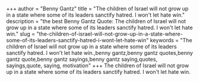 +++
author = "Benny Gantz"
title = "The children of Israel will not grow up in a state where some of its leaders sanctify hatred. I won't let hate win."
description = "the best Benny Gantz Quote: The children of Israel will not grow up in a state where some of its leaders sanctify hatred. I won't let hate win."
slug = "the-children-of-israel-will-not-grow-up-in-a-state-where-some-of-its-leaders-sanctify-hatred-i-wont-let-hate-win"
keywords = "The children of Israel will not grow up in a state where some of its leaders sanctify hatred. I won't let hate win.,benny gantz,benny gantz quotes,benny gantz quote,benny gantz sayings,benny gantz saying,quotes, sayings,quote, saying, motivation"
+++
The children of Israel will not grow up in a state where some of its leaders sanctify hatred. I won't let hate win.

